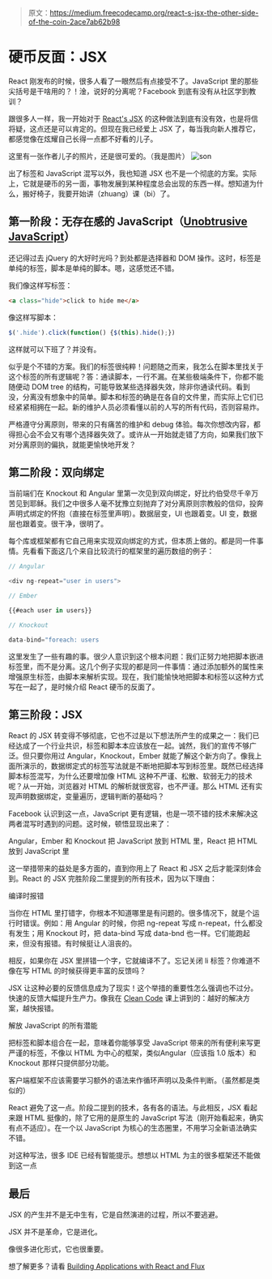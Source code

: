 > 原文：https://medium.freecodecamp.org/react-s-jsx-the-other-side-of-the-coin-2ace7ab62b98

# 硬币反面：JSX
React 刚发布的时候，很多人看了一眼然后有点接受不了。JavaScript 里的那些尖括号是干啥用的？！淦，说好的分离呢？Facebook 到底有没有从社区学到教训？



跟很多人一样，我一开始对于 [React's JSX](https://facebook.github.io/react/docs/jsx-in-depth.html) 的这种做法到底有没有效，也是将信将疑，这点还是可以肯定的。但现在我已经爱上 JSX 了，每当我向新人推荐它，都感觉像在炫耀自己长得一点都不好看的儿子。



这里有一张作者儿子的照片，还是很可爱的。（我是图片）
![son](https://cdn-images-1.medium.com/max/1600/1*RBTfDZzW0N5TzHg_pqWmSg.png)


出了标签和 JavaScript 混写以外，我也知道 JSX 也不是一个彻底的方案。实际上，它就是硬币的另一面，事物发展到某种程度总会出现的东西一样。想知道为什么，搬好椅子，我要开始讲（zhuang）课（bi）了。



## 第一阶段：无存在感的 JavaScript（[Unobtrusive JavaScript](https://en.wikipedia.org/wiki/Unobtrusive_JavaScript)）



还记得过去 jQuery 的大好时光吗？到处都是选择器和 DOM 操作。这时，标签是单纯的标签，脚本是单纯的脚本。嗯，这感觉还不错。



我们像这样写标签：

```html
<a class="hide">click to hide me</a>
```

像这样写脚本：

```javascript
$('.hide').click(function() {$(this).hide();})
```



这样就可以下班了？并没有。



似乎是个不错的方案。我们的标签很纯粹！问题随之而来，我怎么在脚本里找关于这个标签的所有逻辑呢？答：通读脚本，一行不漏。在某些极端条件下，你都不能随便动 DOM tree 的结构，可能导致某些选择器失效，除非你通读代码。看到没，分离没有想象中的简单。脚本和标签的确是在各自的文件里，而实际上它们已经紧紧相拥在一起。新的维护人员必须看懂以前的人写的所有代码，否则容易炸。



严格遵守分离原则，带来的只有痛苦的维护和 debug 体验。每次你想改内容，都得担心会不会又有哪个选择器失效了。或许从一开始就走错了方向，如果我们放下对分离原则的偏执，就能更愉快地开发？



## 第二阶段：双向绑定



当前端们在 Knockout 和 Angular 里第一次见到双向绑定，好比约伯受尽千辛万苦见到耶稣。我们之中很多人毫不犹豫立刻抛弃了对分离原则宗教般的信仰，投奔声明式绑定的怀抱（直接在标签里声明）。数据层变，UI 也跟着变。UI 变，数据层也跟着变。很干净，很明了。



每个库或框架都有它自己用来实现双向绑定的方式，但本质上做的。都是同一件事情。先看看下面这几个来自比较流行的框架里的遍历数组的例子：

```javascript
// Angular

<div ng-repeat="user in users">

// Ember

{{#each user in users}}

// Knockout

data-bind="foreach: users
```



这里发生了一些有趣的事。很少人意识到这个根本问题：我们正努力地把脚本嵌进标签里，而不是分离。这几个例子实现的都是同一件事情：通过添加额外的属性来增强原生标签，由脚本来解析实现。现在，我们能愉快地把脚本和标签以这种方式写在一起了，是时候介绍 React 硬币的反面了。



## 第三阶段：JSX

React 的 JSX 转变得不够彻底，它也不过是以下想法所产生的成果之一：我们已经达成了一个行业共识，标签和脚本本应该放在一起。诚然，我们的宣传不够广泛。但只要你用过 Angular，Knockout，Ember 就能了解这个新方向了。像我上面所演示的，数据绑定式的标签写法就是不断地把脚本写到标签里。既然已经选择脚本标签混写，为什么还要增加像 HTML 这种不严谨、松散、软弱无力的技术呢？从一开始，浏览器对 HTML 的解析就很宽容，也不严谨。那么 HTML 还有实现声明数据绑定，变量遍历，逻辑判断的基础吗？



Facebook 认识到这一点，JavaScript 更有逻辑，也是一项不错的技术来解决这两者混写时遇到的问题。这时候，顿悟显现出来了：



Angular，Ember 和 Knockout 把 JavaScript 放到 HTML 里，React 把 HTML 放到 JavaScript 里



这一举措带来的益处是多方面的，直到你用上了 React 和 JSX 之后才能深刻体会到。React 的 JSX 完胜阶段二里提到的所有技术，因为以下理由：



编译时报错



当你在 HTML 里打错字，你根本不知道哪里是有问题的。很多情况下，就是个运行时错误。例如：用 Angular 的时候，你把 ng-repeat 写成 n-repeat，什么都没有发生；用 Knockout 时，把 data-bind 写成 data-bnd 也一样。它们能跑起来，但没有报错。有时候挺让人沮丧的。



相反，如果你在 JSX 里拼错一个字，它就编译不了。忘记关闭 li 标签？你难道不像在写 HTML 的时候获得更丰富的反馈吗？



JSX 让这种必要的反馈信息成为了现实！这个举措的重要性怎么强调也不过分。快速的反馈大幅提升生产力。像我在 [Clean Code](https://www.pluralsight.com/courses/writing-clean-code-humans) 课上讲到的：越好的解决方案，越快报错。



解放 JavaScript 的所有潜能



把标签和脚本组合在一起，意味着你能够享受 JavaScript 带来的所有便利来写更严谨的标签，不像以 HTML 为中心的框架，类似Angular（应该指 1.0 版本）和 Knockout 那样只提供部分功能。



客户端框架不应该需要学习额外的语法来作循环声明以及条件判断。（虽然都是类似的）



React 避免了这一点。阶段二提到的技术，各有各的语法。与此相反，JSX 看起来跟 HTML 挺像的，除了它用的是原生的 JavaScript 写法（刚开始看起来，确实有点不适应）。在一个以 JavaScript 为核心的生态圈里，不用学习全新语法确实不错。



对这种写法，很多 IDE 已经有智能提示。想想以 HTML 为主的很多框架还不能做到这一点



## 最后



JSX 的产生并不是无中生有，它是自然演进的过程，所以不要逃避。



JSX 并不是革命，它是进化。



像很多进化形式，它也很重要。



想了解更多？请看 [Building Applications with React and Flux](http://www.pluralsight.com/author/cory-house)​​​​

